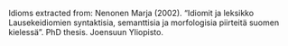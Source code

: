 
Idioms extracted from:
 Nenonen Marja (2002). “Idiomit ja leksikko Lausekeidiomien syntaktisia, semanttisia ja morfologisia piirteitä suomen kielessä”. PhD thesis. Joensuun Yliopisto.
